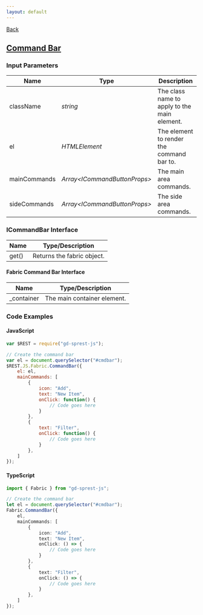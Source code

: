 ```yaml
---
layout: default
---
```

<div class="page-info" markdown="1">

[Back](/js/fabric)
## [Command Bar](https://dev.office.com/fabric-js/Components/CommandBar/CommandBar.html)

</div>

### Input Parameters

| Name | Type | Description |
| --- | --- | --- |
| className | _string_ | The class name to apply to the main element. |
| el | _HTMLElement_ | The element to render the command bar to. |
| mainCommands | _Array&lt;ICommandButtonProps&gt;_ | The main area commands. |
| sideCommands | _Array&lt;ICommandButtonProps&gt;_ | The side area commands. |

### ICommandBar Interface

| Name | Type/Description |
| --- | --- |
| get() | Returns the fabric object. |

#### Fabric Command Bar Interface

| Name | Type/Description |
| --- | --- |
| \_container | The main container element. |

### Code Examples
#### JavaScript
```js
var $REST = require("gd-sprest-js");

// Create the command bar
var el = document.querySelector("#cmdbar");
$REST.JS.Fabric.CommandBar({
    el: el,
    mainCommands: [
        {
            icon: "Add",
            text: "New Item",
            onClick: function() {
                // Code goes here
            }
        },
        {
            text: "Filter",
            onClick: function() {
                // Code goes here
            }
        },
    ]
});
```
#### TypeScript
```ts
import { Fabric } from "gd-sprest-js";

// Create the command bar
let el = document.querySelector("#cmdbar");
Fabric.CommandBar({
    el,
    mainCommands: [
        {
            icon: "Add",
            text: "New Item",
            onClick: () => {
                // Code goes here
            }
        },
        {
            text: "Filter",
            onClick: () => {
                // Code goes here
            }
        },
    ]
});
```
